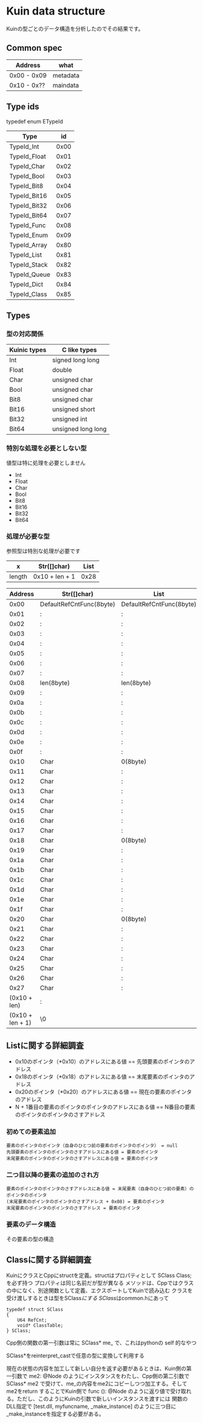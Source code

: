 # Kuin data structure
Kuinの型ごとのデータ構造を分析したのでその結果です。

## Common spec
| Address | what |
| -- | -- |
| 0x00 - 0x09 | metadata |
| 0x10 - 0x?? | maindata |

## Type ids
typedef enum ETypeId

| Type | id |
| -- | -- |
| TypeId_Int | 0x00 |
| TypeId_Float | 0x01 |
| TypeId_Char | 0x02 |
| TypeId_Bool | 0x03 |
| TypeId_Bit8 | 0x04 |
| TypeId_Bit16 | 0x05 |
| TypeId_Bit32 | 0x06 |
| TypeId_Bit64 | 0x07 |
| TypeId_Func | 0x08 |
| TypeId_Enum | 0x09 |
| TypeId_Array | 0x80 |
| TypeId_List | 0x81 |
| TypeId_Stack | 0x82 |
| TypeId_Queue | 0x83 |
| TypeId_Dict | 0x84 |
| TypeId_Class | 0x85 |

## Types
### 型の対応関係
| Kuinic types | C like types |
| -- | -- |
| Int | signed long long |
| Float | double |
| Char | unsigned char |
| Bool | unsigned char |
| Bit8 | unsigned char |
| Bit16 | unsigned short |
| Bit32 | unsigned int |
| Bit64 | unsigned long long |

### 特別な処理を必要としない型
値型は特に処理を必要としません

 - Int
 - Float
 - Char
 - Bool
 - Bit8
 - Bit16
 - Bit32
 - Bit64

### 処理が必要な型
参照型は特別な処理が必要です

| x | Str([]char) | List |
| -- | -- | -- |
| length | 0x10 + len + 1 | 0x28 |

| Address | Str([]char) | List |
| -- | -- | -- |
| 0x00 | DefaultRefCntFunc(8byte) | DefaultRefCntFunc(8byte) | 
| 0x01 | : | : |
| 0x02 | : | : |
| 0x03 | : | : |
| 0x04 | : | : |
| 0x05 | : | : |
| 0x06 | : | : |
| 0x07 | : | : |
| 0x08 | len(8byte) | len(8byte) |
| 0x09 | : | : |
| 0x0a | : | : |
| 0x0b | : | : |
| 0x0c | : | : |
| 0x0d | : | : |
| 0x0e | : | : |
| 0x0f | : | : |
| 0x10 | Char | 0(8byte) |
| 0x11 | Char | : |
| 0x12 | Char | : |
| 0x13 | Char | : |
| 0x14 | Char | : |
| 0x15 | Char | : |
| 0x16 | Char | : |
| 0x17 | Char | : |
| 0x18 | Char | 0(8byte) |
| 0x19 | Char | : |
| 0x1a | Char | : |
| 0x1b | Char | : |
| 0x1c | Char | : |
| 0x1d | Char | : |
| 0x1e | Char | : |
| 0x1f | Char | : |
| 0x20 | Char | 0(8byte) |
| 0x21 | Char | : |
| 0x22 | Char | : |
| 0x23 | Char | : |
| 0x24 | Char | : |
| 0x25 | Char | : |
| 0x26 | Char | : |
| 0x27 | Char | : |
| (0x10 + len) | : | |
| (0x10 + len + 1) | \0 | |

## Listに関する詳細調査
 - 0x10のポインタ（*0x10）のアドレスにある値 == 先頭要素のポインタのアドレス
 - 0x18のポインタ（*0x18）のアドレスにある値 == 末尾要素のポインタのアドレス
 - 0x20のポインタ（*0x20）のアドレスにある値 == 現在の要素のポインタのアドレス
 - N + 1番目の要素のポインタのポインタのアドレスにある値 == N番目の要素のポインタのポインタのさすアドレス

### 初めての要素追加
```
要素のポインタのポインタ（自身のひとつ前の要素のポインタのポインタ） = null
先頭要素のポインタのポインタのさすアドレスにある値 = 要素のポインタ
末尾要素のポインタのポインタのさすアドレスにある値 = 要素のポインタ
```

### 二つ目以降の要素の追加のされ方
```
要素のポインタのポインタのさすアドレスにある値 = 末尾要素（自身のひとつ前の要素）のポインタのポインタ
(末尾要素のポインタのポインタのさすアドレス + 0x08) = 要素のポインタ
末尾要素のポインタのポインタのさすアドレス = 要素のポインタ
```

### 要素のデータ構造
その要素の型の構造

## Classに関する詳細調査
KuinにクラスとCppにstructを定義。structはプロパティとして SClass Class; を必ず持つ
プロパティは同じ名前だが型が異なる
メソッドは、Cppではクラスの中になく、別途関数として定義、エクスポートしてKuinで読み込む
クラスを受け渡しするときは型をSClass*にする
SClass*はcommon.hにあって

```
typedef struct SClass
{
	U64 RefCnt;
	void* ClassTable;
} SClass;
```

Cpp側の関数の第一引数は常に SClass* me_ で、これはpythonの self 的なやつ

SClass*をreinterpret_castで任意の型に変換して利用する

現在の状態の内容を加工して新しい自分を返す必要があるときは、Kuin側の第一引数で me2: @Node のようにインスタンスをわたし、Cpp側の第二引数で SClass* me2 で受けて、me_の内容をme2にコピーしつつ加工する。そしてme2をreturn することでKuin側で func (): @Node のように返り値で受け取れる。ただし、このようにKuinの引数で新しいインスタンスを渡すには 関数のDLL指定で [test.dll, myfuncname, _make_instance] のように三つ目に _make_instanceを指定する必要がある。
